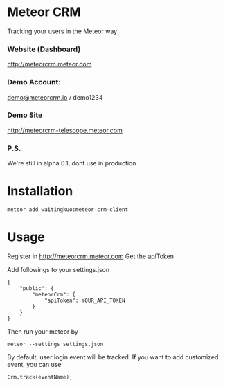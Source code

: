 # Meteor CRM

Tracking your users in the Meteor way

### Website (Dashboard)
http://meteorcrm.meteor.com

### Demo Account:
demo@meteorcrm.io / demo1234

### Demo Site
http://meteorcrm-telescope.meteor.com


### P.S.
We're still in alpha 0.1, dont use in production


# Installation

    meteor add waitingkuo:meteor-crm-client

# Usage

Register in http://meteorcrm.meteor.com
Get the apiToken

Add followings to your settings.json

    {
        "public": {
            "meteorCrm": {
                "apiToken": YOUR_API_TOKEN
            }   
        }
    }
  

Then run your meteor by

    meteor --settings settings.json


By default, user login event will be tracked. If you want to add customized event, you can use

    Crm.track(eventName);

